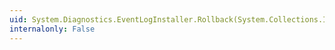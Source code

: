 ```yaml
---
uid: System.Diagnostics.EventLogInstaller.Rollback(System.Collections.IDictionary)
internalonly: False
---
```

